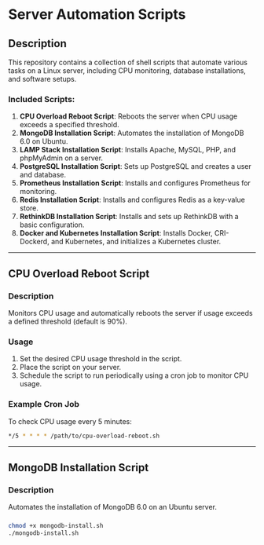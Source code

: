 # Server Automation Scripts

## Description

This repository contains a collection of shell scripts that automate various tasks on a Linux server, including CPU monitoring, database installations, and software setups.

### Included Scripts:
1. **CPU Overload Reboot Script**: Reboots the server when CPU usage exceeds a specified threshold.
2. **MongoDB Installation Script**: Automates the installation of MongoDB 6.0 on Ubuntu.
3. **LAMP Stack Installation Script**: Installs Apache, MySQL, PHP, and phpMyAdmin on a server.
4. **PostgreSQL Installation Script**: Sets up PostgreSQL and creates a user and database.
5. **Prometheus Installation Script**: Installs and configures Prometheus for monitoring.
6. **Redis Installation Script**: Installs and configures Redis as a key-value store.
7. **RethinkDB Installation Script**: Installs and sets up RethinkDB with a basic configuration.
8. **Docker and Kubernetes Installation Script**: Installs Docker, CRI-Dockerd, and Kubernetes, and initializes a Kubernetes cluster.

---

## CPU Overload Reboot Script

### Description
Monitors CPU usage and automatically reboots the server if usage exceeds a defined threshold (default is 90%).

### Usage
1. Set the desired CPU usage threshold in the script.
2. Place the script on your server.
3. Schedule the script to run periodically using a cron job to monitor CPU usage.

### Example Cron Job
To check CPU usage every 5 minutes:

```bash
*/5 * * * * /path/to/cpu-overload-reboot.sh
```

---

## MongoDB Installation Script

### Description
Automates the installation of MongoDB 6.0 on an Ubuntu server.

###
```bash
chmod +x mongodb-install.sh
./mongodb-install.sh
```

